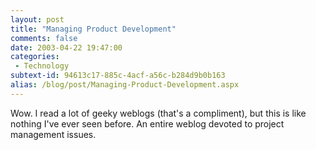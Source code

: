 ```yaml
---
layout: post
title: "Managing Product Development"
comments: false
date: 2003-04-22 19:47:00
categories:
 - Technology
subtext-id: 94613c17-885c-4acf-a56c-b284d9b0b163
alias: /blog/post/Managing-Product-Development.aspx
---
```



Wow. I read a lot of geeky weblogs (that's a compliment), but this is like nothing I've ever seen before. An entire weblog devoted to project management issues.
